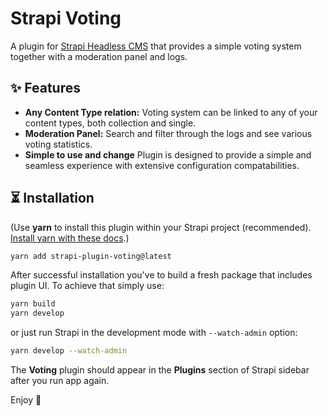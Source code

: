 # Strapi Voting

A plugin for [Strapi Headless CMS](https://github.com/strapi/strapi) that provides a simple voting system together with a moderation panel and logs.

## ✨ Features

- **Any Content Type relation:** Voting system can be linked to any of your content types, both collection and single.
- **Moderation Panel:** Search and filter through the logs and see various voting statistics.
- **Simple to use and change** Plugin is designed to provide a simple and seamless experience with extensive configuration compatabilities.

## ⏳ Installation

(Use **yarn** to install this plugin within your Strapi project (recommended). [Install yarn with these docs](https://yarnpkg.com/lang/en/docs/install/).)

```bash
yarn add strapi-plugin-voting@latest
```

After successful installation you've to build a fresh package that includes  plugin UI. To achieve that simply use:

```bash
yarn build
yarn develop
```

or just run Strapi in the development mode with `--watch-admin` option:

```bash
yarn develop --watch-admin
```

The **Voting** plugin should appear in the **Plugins** section of Strapi sidebar after you run app again.

Enjoy 🎉